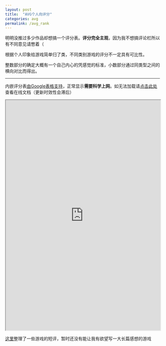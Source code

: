 ```yaml
---
layout: post
title:  "AVG个人向评分"
categories: avg
permalink: /avg_rank
---
```

明明没推过多少作品却想搞一个评分表。**评分完全主观**，因为我不想搞评论栏所以有不同意见请憋着（

根据个人印象给游戏简单归了类，不同类别游戏的评分不一定具有可比性。

整数部分的确定大概有一个自己内心的凭感觉的标准，小数部分通过同类型之间的横向对比而得出。

---
内嵌评分表[由Google表格支持][table1]，正常显示**需要科学上网**。如无法加载请[点击此处][table2]查看在线文档（更新时效性会滞后）

<iframe height="750" width="100%" src="https://docs.google.com/spreadsheets/d/e/2PACX-1vQi-BLEn-vMtMNNj2bPFZ0ChXSVLCW7D3e49ZUeYHRw4FPrrA1R1AaZoaE95oRwruXZF9sOO0Mxr61t/pubhtml?widget=true&amp;headers=false"></iframe>

[这里][comment]整理了一些游戏的短评，暂时还没有能让我有欲望写一大长篇感想的游戏

[table1]: https://docs.google.com/spreadsheets/d/1fDHvHhN6lrn3G-G7En0tdUHuTllaTrtYf7M7UE7jKh0/edit#gid=1237096488
[table2]: https://docs.qq.com/sheet/DUlBaRFB0S3JqUlVJ?tab=BB08J2
[comment]: https://izumimorin.github.io/avg/comment
